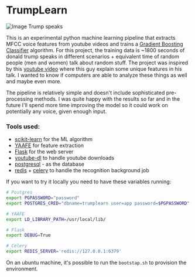 # TrumpLearn
![Image Trump speaks](https://github.com/danielravina/trump-learn/raw/master/web/static/images/logo.png)

This is an experimental python machine learning pipeline that extracts MFCC voice features from youtube videos and trains a [Gradient Boosting Classifier](http://scikit-learn.org/stable/modules/generated/sklearn.ensemble.GradientBoostingClassifier.html) algorithm. For this project, the training data is ~1800 seconds of donald trump speaks in different scenarios + equivalent time of random people (men and women) talk about random stuff. The project was inspired by this [youtube video](https://www.youtube.com/watch?v=_aFo_BV-UzI) where this guy explain some unique features in his talk. I wanted to know if computers are able to analyze these things as well and maybe even more.

The pipeline is relatively simple and doesn't include sophisticated pre-processing methods. I was quite happy with the results so far and in the future I'll spend more time improving the model so it could work on potentially any voice, given enough input.


### Tools used:
- [scikit-learn](http://scikit-learn.org/stable/index.html) for the ML algorithm
- [YAAFE](http://yaafe.sourceforge.net/) for feature extraction
- [Flask](http://flask.pocoo.org/) for the web server
- [youtube-dl](https://rg3.github.io/youtube-dl/) to handle youtube downloads
- [postgresql](https://www.postgresql.org/) - as the database
- [redis](http://redis.io/) + [celery](http://www.celeryproject.org/) to handle the recognition background job

If you want to try it locally you need to have these variables running:
```bash
# Postgres
export PGPASSWORD="password"
export POSTGRES_CRED="dbname=trumplearn user=app password=$PGPASSWORD"

# YAAFE
export LD_LIBRARY_PATH=/usr/local/lib/

# Flask
export DEBUG=True

# Celery
export REDIS_SERVER='redis://127.0.0.1:6379'
```

On an ubuntu machine, it's possible to run the `bootstap.sh` to provision the environment.
